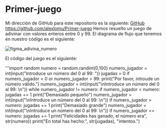 # Primer-juego

Mi dirección de GitHub para este repositorio es la siguiente: [GitHub](https://github.com/alexlomu/Primer-juego)
https://github.com/alexlomu/Primer-juego
Hemos resuelto un juego de adivinar con valores enteros entre 0 y 99.
El diagrama de flujo que tenemos en nuestro código es el siguiente:

![figma_adivina_numero](https://user-images.githubusercontent.com/91721507/140508358-2491f13c-8cf0-4e90-9afa-6d64cc06acf8.jpg)

El código del juego es el siguiente:

'''import random
numero = random.randint(0,100)
numero_jugador = int(input("Introduce un número del 0 al 99: "))
jugadas = 0
if numero_jugador < 0 or numero_jugador > 99:
    print("Por favor, introude un número válido.")
    numero_jugador = int(input("\nIntroduce un número del 0 al 99: \n"))
while numero_jugador != numero:
    if numero_jugador < numero:
        jugadas += 1
        print("Demasiado pequeño")
        numero_jugador = int(input("\nIntroduce un número del 0 al 99: \n"))
    if numero_jugador > numero:
        jugadas += 1
        print("Demasiado grande")
        numero_jugador = int(input("\nIntroduce un número del 0 al 99: \n"))
if numero_jugador == numero:
    jugadas += 1
    print("Felicidades has ganado, el número era", str(numero))
    print("En total has hecho:", str(jugadas), "intentos.")
